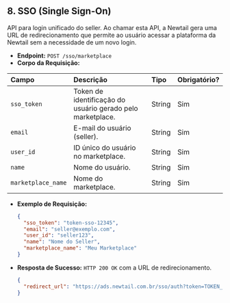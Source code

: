 ## 8. SSO (Single Sign-On)

API para login unificado do seller. Ao chamar esta API, a Newtail gera uma URL de redirecionamento que permite ao usuário acessar a plataforma da Newtail sem a necessidade de um novo login.

* **Endpoint:** `POST /sso/marketplace`
* **Corpo da Requisição:**

| Campo | Descrição | Tipo | Obrigatório? |
| :--- | :--- | :--- | :--- |
| `sso_token` | Token de identificação do usuário gerado pelo marketplace. | String | Sim |
| `email` | E-mail do usuário (seller). | String | Sim |
| `user_id` | ID único do usuário no marketplace. | String | Sim |
| `name` | Nome do usuário. | String | Sim |
| `marketplace_name` | Nome do marketplace. | String | Sim |

* **Exemplo de Requisição:**
  ```json
  {
    "sso_token": "token-sso-12345",
    "email": "seller@exemplo.com",
    "user_id": "seller123",
    "name": "Nome do Seller",
    "marketplace_name": "Meu Marketplace"
  }
  ```

* **Resposta de Sucesso:** `HTTP 200 OK` com a URL de redirecionamento.
  ```json
  {
    "redirect_url": "https://ads.newtail.com.br/sso/auth?token=TOKEN_GERADO"
  }
  ```